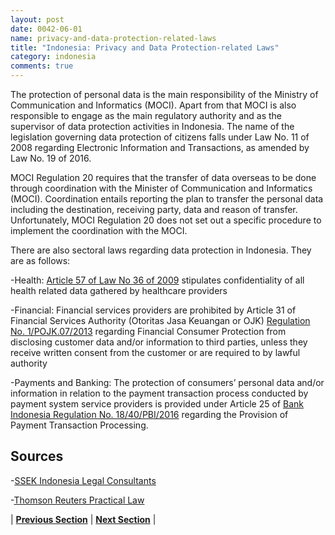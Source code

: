 ```yaml
---
layout: post
date: 0042-06-01
name: privacy-and-data-protection-related-laws
title: "Indonesia: Privacy and Data Protection-related Laws"
category: indonesia
comments: true
---
```


The protection of personal data is the main responsibility of the Ministry of Communication and Informatics (MOCI). Apart from that MOCI is also responsible to engage as the main regulatory authority and as the supervisor of data protection activities in Indonesia. The name of the legislation governing data protection of citizens falls under Law No. 11 of 2008 regarding Electronic Information and Transactions, as amended by Law No. 19 of 2016.
 
MOCI Regulation 20 requires that the transfer of data overseas to be done through coordination with the Minister of Communication and Informatics (MOCI). Coordination entails reporting the plan to transfer the personal data including the destination, receiving party, data and reason of transfer. Unfortunately, MOCI Regulation 20 does not set out a specific procedure to implement the coordination with the MOCI.
 
There are also sectoral laws regarding data protection in Indonesia. They are as follows:
 
-Health: [Article 57 of Law No 36 of 2009](http://www.ilo.org/dyn/natlex/docs/ELECTRONIC/91185/105616/F-1979234557/IDN91185%20IDN.pdf) stipulates confidentiality of all health related data gathered by healthcare providers

-Financial: Financial services providers are prohibited by Article 31 of Financial Services Authority (Otoritas Jasa Keuangan or OJK) [Regulation No. 1/POJK.07/2013](https://www.ojk.go.id/en/kanal/edukasi-dan-perlindungan-konsumen/regulasi/peraturan-ojk/Pages/OJK-Regulation-Concerning-Consumer-Protection-in-Financial-Services-Sector.aspx) regarding Financial Consumer Protection from disclosing customer data and/or information to third parties, unless they receive written consent from the customer or are required to by lawful authority

-Payments and Banking: The protection of consumers’ personal data and/or information in relation to the payment transaction process conducted by payment system service providers is provided under Article 25 of [Bank Indonesia Regulation No. 18/40/PBI/2016](https://www.bi.go.id/id/peraturan/sistem-pembayaran/Pages/pbi_184016.aspx) regarding the Provision of Payment Transaction Processing.
 
 
Sources
---
-[SSEK Indonesia Legal Consultants]( http://blog.ssek.com/index.php/2017/12/data-protection-in-indonesia-2/)

-[Thomson Reuters Practical Law]( https://uk.practicallaw.thomsonreuters.com/4-583-2387?transitionType=Default&contextData=(sc.Default)#co_anchor_a562159)



| **[Previous Section](https://neo-project.github.io/global-blockchain-compliance-hub//indonesia/indonesia-securities-related-laws.html)** | **[Next Section](https://neo-project.github.io/global-blockchain-compliance-hub//indonesia/indonesia-final-liability.html)** |
